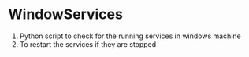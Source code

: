 # WindowServices

1. Python script to check for the running services in windows machine
2. To restart the services if they are stopped
